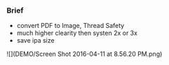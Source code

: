 
### Brief
* convert PDF to Image, Thread Safety
* much higher clearity then systen 2x or 3x
* save ipa size

![](DEMO/Screen Shot 2016-04-11 at 8.56.20 PM.png)